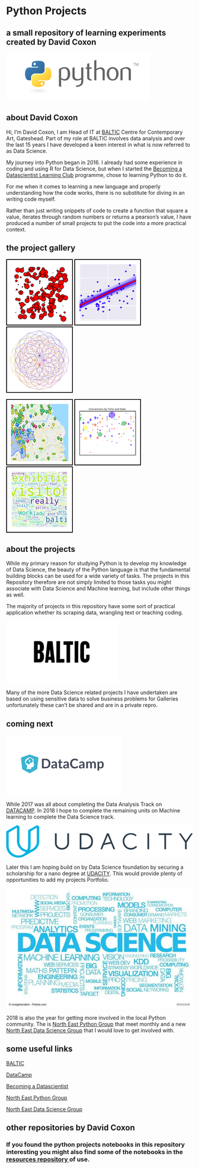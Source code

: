 # Python Projects
## a small repository of learning experiments created by David Coxon

![Python](Images/python.png?raw=true)

## about David Coxon

Hi, I’m David Coxon, I am Head of IT at [BALTIC](http://baltic.art) Centre for Contemporary Art, Gateshead. Part of my role at BALTIC involves data analysis and over the last 15 years I have developed a keen interest in what is now referred to as Data Science. 

My journey into Python began in 2016. I already had some experience in coding and using R for Data Science, but when I started the [Becoming a Datascientist Learning Club](https://www.becomingadatascientist.com/learningclub/) programme, chose to learning Python to do it.

For me when it comes to learning a new language and properly understanding how the code works, there is no substitute for diving in an writing code myself. 

Rather than just writing snippets of code to create a function that square a value, iterates through random numbers or returns a pearson’s value, I have produced a number of small projects to put the code into a more practical context.

## the project gallery

![Art Maker](Images/Gallery/artsquareb.png?raw=true)
![Regressions](Images/Gallery/regressionsquareb.png?raw=true)
![Turtles](Images/Gallery/turtlessquareb.png?raw=true)

![Maps](Images/Gallery/mapsquareb.png?raw=true)
![Conversions](Images/Gallery/conversionssquareb.png?raw=true)
![Words](Images/Gallery/wordcloudsqureb.png?raw=true)

## about the projects

While my primary reason for studying Python is to develop my  knowledge of Data Science, the beauty of the Python language is that the fundamental building blocks can be used for a wide variety of tasks. The projects in this Repository therefore are not simply limited to those tasks you might associate with Data Science and Machine learning, but include other things as well. 

The majority of projects in this repository have some sort of practical application whether its scraping data, wrangling text or teaching coding. 

![BALTIC](Images/baltic.png?raw=true)

Many of the more Data Science related projects I have undertaken are based on using sensitive data to solve business problems for Galleries unfortunately these can’t be shared and are in a private repro.

## coming next

![DATACAMP](Images/datacamp.png?raw=true)

While 2017 was all about completing the Data Analysis Track on [DATACAMP](https://www.datacamp.com.com/). In 2018 I hope to complete the remaining units on Machine learning to complete the Data Science track.

![UDACITY](Images/udacity.png?raw=true)

Later this I am hoping build on by Data Science foundation by securing a scholarship for a nano degree at [UDACITY](https://eu.udacity.com/nanodegree). This would provide plenty of opportunities to add my projects Portfolio.

![NE DataScience](Images/nedatascience.jpeg?raw=true)

2018 is also the year for getting more involved in the local Python community. The is [North East Python Group](https://www.pythonnortheast.com/) that meet monthly and a new [North East Data Science Group](https://www.meetup.com/Newcastle-Upon-Tyne-Data-Science-Meetup/) that I would love to get involved with. 

## some useful links

[BALTIC](http://baltic.art) 

[DataCamp](https://www.datacamp.com/)

[Becoming a Datascientist](https://www.becomingadatascientist.com/learningclub/)

[North East Python Group](https://www.pythonnortheast.com/)

[North East Data Science Group](https://www.meetup.com/Newcastle-Upon-Tyne-Data-Science-Meetup/)

## other repositories by David Coxon

### If you found the python projects notebooks in this repository interesting you might also find some of the notebooks in the [resources repository ](https://github.com/davidcoxon/Python/tree/master/Reference) of use. 

